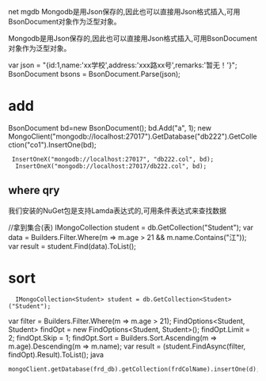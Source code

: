 net mgdb
Mongodb是用Json保存的,因此也可以直接用Json格式插入,可用BsonDocument对象作为泛型对象。

Mongodb是用Json保存的,因此也可以直接用Json格式插入,可用BsonDocument对象作为泛型对象。

var json = "{id:1,name:'xx学校',address:'xxx路xx号',remarks:'暂无！'}";
BsonDocument bsons = BsonDocument.Parse(json);


# add


BsonDocument bd=new BsonDocument();
            bd.Add("a", 1);
     new MongoClient("mongodb://localhost:27017").GetDatabase("db222").GetCollection<BsonDocument>("co1").InsertOne(bd);

     InsertOneX("mongodb://localhost:27017", "db222.col", bd);
      InsertOneX("mongodb://localhost:27017/db222.col", bd);
## where qry
我们安装的NuGet包是支持Lamda表达式的,可用条件表达式来查找数据

//拿到集合(表)
IMongoCollection<Student> student = db.GetCollection<Student>("Student");
var data = Builders<Student>.Filter.Where(m => m.age > 21 && m.name.Contains("江"));
var result = student.Find(data).ToList();



# sort
      IMongoCollection<Student> student = db.GetCollection<Student>("Student");
var filter = Builders<Student>.Filter.Where(m => m.age > 21);
FindOptions<Student, Student> findOpt = new FindOptions<Student, Student>();
findOpt.Limit = 2;
findOpt.Skip = 1;
findOpt.Sort = Builders<Student>.Sort.Ascending(m => m.age).Descending(m => m.name);
var result = (student.FindAsync(filter, findOpt).Result).ToList();
java

	mongoClient.getDatabase(frd_db).getCollection(frdColName).insertOne(d);



